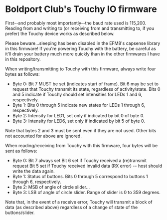 # Boldport Club's Touchy IO firmware

<p>First--and probably most importantly--the baud rate used is 115,200. Reading from and writing to (or receiving from and transmitting to, if you prefer) the Touchy device works as described below.</p>
<p>Please beware...sleeping has been disabled in the EFM8's capsense library in this firmware! If you're powering Touchy with the battery, be careful as it'll drain your battery much more quickly than in the other firmwares I have in this repository.</p>

When writing/transmitting to Touchy with this firmware, always write four bytes as follows:
 - Byte 0: Bit 7 MUST be set (indicates start of frame).
           Bit 6 may be set to request that Touchy transmit its state, regardless of activity/state.
           Bits 0 and 5 indicate if Touchy should set intensities for LEDs 1 and 6, respectively.
 - Byte 1: Bits 0 through 5 indicate new states for LEDs 1 through 6, respectively.
 - Byte 2: Intensity for LED1, set only if indicated by bit 0 of byte 0.
 - Byte 3: Intensity for LED6, set only if indicated by bit 5 of byte 0.
<p>Note that bytes 2 and 3 must be sent even if they are not used. Other bits not accounted for above are ignored.</p>

When reading/receiving from Touchy with this firmware, four bytes will be sent as follows:
 - Byte 0: Bit 7 always set
           Bit 6 set if Touchy received a (re)transmit request
           Bit 5 set if Touchy received invalid data (RX error) -- host should write the data again.
 - Byte 1: Status of buttons. Bits 0 through 5 correspond to buttons 1 through 6, respectively.
 - Byte 2: MSB of angle of circle slider...
 - Byte 3: LSB of angle of circle slider. Range of slider is 0 to 359 degrees.
<p>Note that, in the event of a receive error, Touchy will transmit a block of data (as described above) regardless of a change of state of the buttons/slider.</p>
